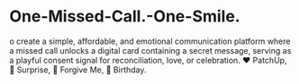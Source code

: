 # One-Missed-Call.-One-Smile.
o create a simple, affordable, and emotional communication platform where a missed call unlocks a digital card containing a secret message, serving as a playful consent signal for reconciliation, love, or celebration. ❤️ PatchUp, 🎁 Surprise, 🌸 Forgive Me, 🎂 Birthday.
